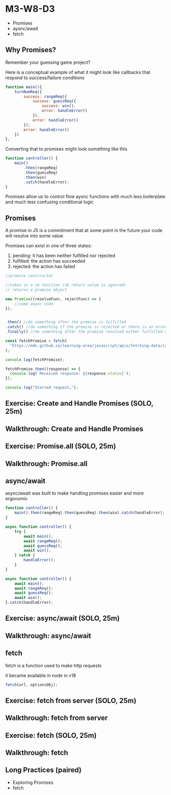 # M3-W8-D3

-   Promises
-   aysnc/await
-   fetch

## Why Promises?

Remember your guessing game project?

Here is a conceptual example of what it might look like callbacks that respond to success/failure conditions

```js
function main(){
    turnNumReq({
        success: rangeReq({
            success: guessReq({
                success: win(),
                error: handleError()
            }),
            error: handleError()
        });
        error: handleError()
    })
};
```

Converting that to promises might look something like this

```js
function controller() {
    main()
        .then(rangeReq)
        .then(guessReq)
        .then(win)
        .catch(handleError);
}
```

Promises allow us to control flow aysnc functions with much less boilerplate and much less confusing conditional logic

## Promises

A promise in JS is a commitment that at some point in the future your code will resolve into some value

Promises can exist in one of three states:

1. pending: it has been neither fulfilled nor rejected
2. fulfilled: the action has succeeded
3. rejected: the action has failed

```js
//promise constructor

//takes in a cb function (cb return value is ignored)
// returns a promise object

new Promise((resolveFunc, rejectFunc) => {
    //some async code
});


.then() //do something after the promise is fulfilled
.catch() //do something if the promise is rejected or there is an error due to an unhandled rejection
.finally() //do something after the promise resolved either fulfilled or rejected
```

```js
const fetchPromise = fetch(
  "https://mdn.github.io/learning-area/javascript/apis/fetching-data/can-store/products.json",
);

console.log(fetchPromise);

fetchPromise.then((response) => {
  console.log(`Received response: ${response.status}`);
});

console.log("Started request…");
```

## Exercise: Create and Handle Promises (SOLO, 25m)

## Walkthrough: Create and Handle Promises

## Exercise: Promise.all (SOLO, 25m)

## Walkthrough: Promise.all

## async/await

async/await was built to make handling promises easier and more ergonomic

```js
function controller() {
    main().then(rangeReq).then(guessReq).then(win).catch(handleError);
}
```

```js
async function controller() {
    try {
        await main();
        await rangeReq();
        await guessReq();
        await win();
    } catch {
        handleError();
    }
}

async function controller() {
    await main();
    await rangeReq();
    await guessReq();
    await win();
}.catch(handleError);
```

## Exercise: async/await (SOLO, 25m)

## Walkthrough: async/await

## fetch

fetch is a function used to make http requests

it became available in node in v18

```js
fetch(url, optionsObj);
```

## Exercise: fetch from server (SOLO, 25m)

## Walkthrough: fetch from server

## Exercise: fetch (SOLO, 25m)

## Walkthrough: fetch

## Long Practices (paired)

-   Exploring Promises
-   fetch
